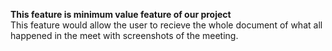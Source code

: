 <b>This feature is minimum value feature of our project</b><br>
This feature would allow the user to recieve the whole document of what all happened in the meet with screenshots of the meeting. 
